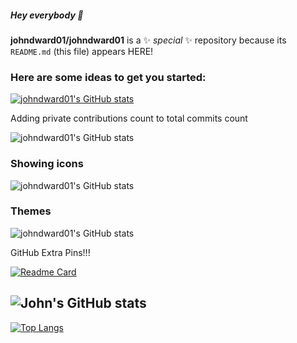 ##### Hey everybody 👋

**johndward01/johndward01** is a ✨ _special_ ✨ repository because its `README.md` (this file) appears HERE!

### Here are some ideas to get you started:

[![johndward01's GitHub stats](https://github-readme-stats-delta-liart.vercel.app/api?username=johndward01)](https://github.com/johndward01/github-readme-stats)

Adding private contributions count to total commits count

![johndward01's GitHub stats](https://github-readme-stats-delta-liart.vercel.app/api?username=johndward01&count_private=true)

### Showing icons

![johndward01's GitHub stats](https://github-readme-stats-delta-liart.vercel.app/api?username=johndward01&show_icons=true)

### Themes

![johndward01's GitHub stats](https://github-readme-stats-delta-liart.vercel.app/api?username=johndward01&show_icons=true&theme=react)

GitHub Extra Pins!!!

[![Readme Card](https://github-readme-stats-delta-liart.vercel.app/api/pin/?username=johndward01&repo=github-readme-stats)](https://github.com/johndward01/github-readme-stats)

![John's GitHub stats](https://github-readme-stats-delta-liart.vercel.app/api?username=johndward01&show_icons=true&theme=react)
------------------------------------------------------------------------------------------------------
[![Top Langs](https://github-readme-stats-delta-liart.vercel.app/api/top-langs/?username=johndward01&layout=compactshow_icons=true&theme=react)](https://github.com/johndward01/github-readme-stats)
